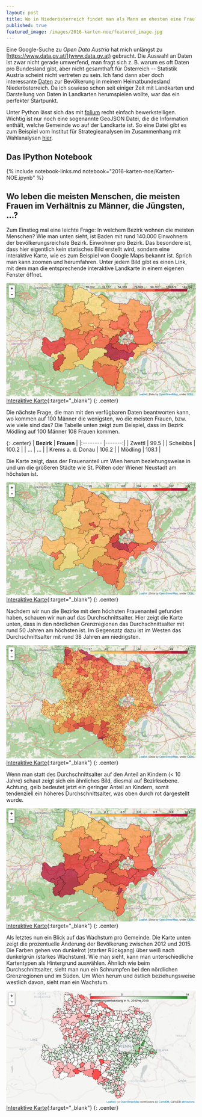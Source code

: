 ```yaml
---
layout: post
title: Wo in Niederösterreich findet man als Mann am ehesten eine Frau?
published: true
featured_image: /images/2016-karten-noe/featured_image.jpg
---
```

Eine Google-Suche zu *Open Data Austria* hat mich unlängst zu [https://www.data.gv.at/](www.data.gv.at) gebracht. Die Auswahl an Daten ist zwar nicht gerade umwerfend, man fragt sich z. B. warum es oft Daten pro Bundesland gibt, aber nicht gesamthaft für Österreich -- Statistik Austria scheint nicht vertreten zu sein. Ich fand dann aber doch interessante [Daten](https://www.data.gv.at/katalog/dataset/land-noe-bevolkerung-nach-alter-und-geschlecht) zur Bevölkerung in meinem Heimatbundesland Niederösterreich. Da ich sowieso schon seit einiger Zeit mit Landkarten und Darstellung von Daten in Landkarten herumspielen wollte, war das ein perfekter Startpunkt.

Unter Python lässt sich das mit [folium](https://github.com/python-visualization/folium) recht einfach bewerkstelligen. Wichtig ist nur noch eine sogenannte GeoJSON Datei, die die Information enthält, welche Gemeinde wo auf der Landkarte ist. So eine Datei gibt es zum Beispiel vom Institut für Strategieanalysen im Zusammenhang mit Wahlanalysen [hier](http://www.strategieanalysen.at/wahlen/geojson/).

## Das IPython Notebook

{% include notebook-links.md notebook="2016-karten-noe/Karten-NOE.ipynb" %}

## Wo leben die meisten Menschen, die meisten Frauen im Verhältnis zu Männer, die Jüngsten, ...?

Zum Einstieg mal eine leichte Frage: In welchem Bezirk wohnen die meisten Menschen? Wie man unten sieht, ist Baden mit rund 140.000 Einwohnern der bevölkerungsreichste Bezirk.
Einwohner pro Bezirk. Das besondere ist, dass hier eigentlich kein statisches Bild erstellt wird, sondern eine interaktive Karte, wie es zum Beispiel von Google Maps bekannt ist. Sprich man kann zoomen und herumfahren. Unter jedem Bild gibt es einen Link, mit dem man die entsprechende interaktive Landkarte in einem eigenen Fenster öffnet.

![Einwohner pro Bezirk](/images/2016-karten-noe/01.png)
[Interaktive Karte](/images/2016-karten-noe/01.html){:target="_blank"}
{: .center}

Die nächste Frage, die man mit den verfügbaren Daten beantworten kann, wo kommen auf 100 Männer die wenigsten, wo die meisten Frauen, bzw. wie viele sind das? Die Tabelle unten zeigt zum Beispiel, dass im Bezirk Mödling auf 100 Männer 108 Frauen kommen.

{: .center}
| **Bezirk**                 | **Frauen** |
|:--------                   |-------:|
| Zwettl                     | 99.5   |
| Scheibbs                   | 100.2  |
| ...                        | ...    |
| Krems a. d. Donau          | 106.2  |
| Mödling                    | 108.1  |

Die Karte zeigt, dass der Frauenanteil um Wien herum beziehungsweise in und um die größeren Städte wie St. Pölten oder Wiener Neustadt am höchsten ist.

![Männer - Frauen](/images/2016-karten-noe/02.png)
[Interaktive Karte](/images/2016-karten-noe/02.html){:target="_blank"}
{: .center}

Nachdem wir nun die Bezirke mit dem höchsten Frauenanteil gefunden haben, schauen wir nun auf das Durchschnittsalter. Hier zeigt die Karte unten, dass in den nördlichen Grenzregionen das Durchschnittsalter mit rund 50 Jahren am höchsten ist. Im Gegensatz dazu ist im Westen das Durchschnittsalter mit rund 38 Jahren am niedrigsten.

![Durchschnittliches Alter](/images/2016-karten-noe/03.png)
[Interaktive Karte](/images/2016-karten-noe/03.html){:target="_blank"}
{: .center}

Wenn man statt des Durchschnittsalter auf den Anteil an Kindern (< 10 Jahre) schaut zeigt sich ein ähnliches Bild, diesmal auf Bezirksebene. Achtung, gelb bedeutet jetzt ein geringer Anteil an Kindern, somit tendenziell ein höheres Durchschnittsalter, was oben durch rot dargestellt wurde.

![Kinder](/images/2016-karten-noe/04.png)
[Interaktive Karte](/images/2016-karten-noe/04.html){:target="_blank"}
{: .center}

Als letztes nun ein Blick auf das Wachstum pro Gemeinde. Die Karte unten zeigt die prozentuelle Änderung der Bevölkerung zwischen 2012 und 2015. Die Farben gehen von dunkelrot (starker Rückgang) über weiß nach dunkelgrün (starkes Wachstum). Wie man sieht, kann man unterschiedliche Kartentypen als Hintergrund auswählen. Ähnlich wie beim Durchschnittsalter, sieht man nun ein Schrumpfen bei den nördlichen Grenzregionen und im Süden. Um Wien herum und östlich beziehungsweise westlich davon, sieht man ein Wachstum.

![Wachstum](/images/2016-karten-noe/05.png)
[Interaktive Karte](/images/2016-karten-noe/05.html){:target="_blank"}
{: .center}

<!---
<div class="video-container">
   <iframe src="/notebooks/2016-karten-noe/01.html" frameborder="0"> </iframe>
</div>
--->
